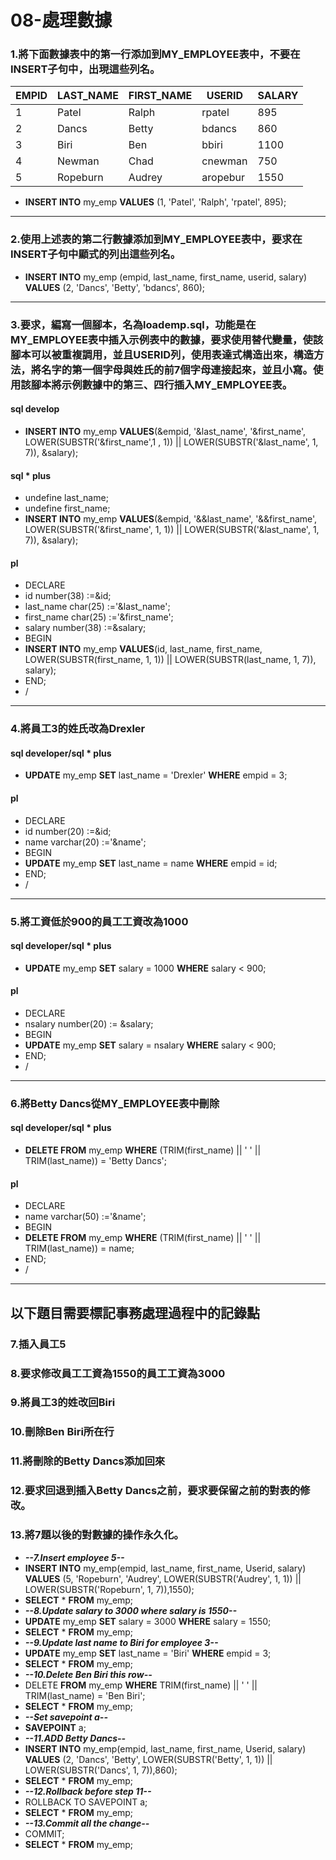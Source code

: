# 08-處理數據
### 1.將下面數據表中的第一行添加到MY_EMPLOYEE表中，不要在INSERT子句中，出現這些列名。
| EMPID | LAST_NAME | FIRST_NAME | USERID   | SALARY |
| ----- | --------- | ---------- | -------- | ------ |
| 1     | Patel	    | Ralph      | rpatel   | 895    |
| 2     | Dancs	    | Betty      | bdancs   | 860    |
| 3     | Biri      | Ben        | bbiri    | 1100   |
| 4     | Newman    | Chad       | cnewman  | 750    |
| 5     | Ropeburn  | Audrey     | aropebur | 1550   |
- **INSERT INTO** my_emp **VALUES** (1, 'Patel', 'Ralph', 'rpatel', 895);
---
### 2.使用上述表的第二行數據添加到MY_EMPLOYEE表中，要求在INSERT子句中顯式的列出這些列名。
- **INSERT INTO** my_emp (empid, last_name, first_name, userid, salary) **VALUES** (2, 'Dancs', 'Betty', 'bdancs', 860);
---
### 3.要求，編寫一個腳本，名為loademp.sql，功能是在MY_EMPLOYEE表中插入示例表中的數據，要求使用替代變量，使該腳本可以被重複調用，並且USERID列，使用表達式構造出來，構造方法，將名字的第一個字母與姓氏的前7個字母連接起來，並且小寫。使用該腳本將示例數據中的第三、四行插入MY_EMPLOYEE表。
#### sql develop
- **INSERT INTO** my_emp **VALUES**(&empid, '&last_name', '&first_name', LOWER(SUBSTR('&first_name',1 , 1)) || LOWER(SUBSTR('&last_name', 1, 7)), &salary);
#### sql * plus
- undefine last_name;
- undefine first_name;
- **INSERT INTO** my_emp **VALUES**(&empid, '&&last_name', '&&first_name', LOWER(SUBSTR('&first_name', 1, 1)) || LOWER(SUBSTR('&last_name', 1, 7)), &salary);
#### pl
- DECLARE
- id number(38) :=&id;
- last_name char(25) :='&last_name';
- first_name char(25) :='&first_name';
- salary number(38) :=&salary;
- BEGIN
- **INSERT INTO** my_emp **VALUES**(id, last_name, first_name, LOWER(SUBSTR(first_name, 1, 1)) || LOWER(SUBSTR(last_name, 1, 7)), salary);
- END;
- /
---
### 4.將員工3的姓氏改為Drexler
#### sql developer/sql * plus
- **UPDATE** my_emp **SET** last_name = 'Drexler' **WHERE** empid = 3;
#### pl
- DECLARE
- id number(20) :=&id;
- name varchar(20) :='&name';
- BEGIN
- **UPDATE** my_emp **SET** last_name = name **WHERE** empid = id;
- END;
- /
---
### 5.將工資低於900的員工工資改為1000
#### sql developer/sql * plus
- **UPDATE** my_emp **SET** salary = 1000 **WHERE** salary < 900;
#### pl
- DECLARE
- nsalary number(20) := &salary;
- BEGIN
- **UPDATE** my_emp **SET** salary = nsalary **WHERE** salary < 900;
- END;
- /
---
### 6.將Betty Dancs從MY_EMPLOYEE表中刪除
#### sql developer/sql * plus
- **DELETE FROM** my_emp **WHERE** (TRIM(first_name) || ' ' || TRIM(last_name)) = 'Betty Dancs';
#### pl
- DECLARE
- name varchar(50) :='&name';
- BEGIN
- **DELETE FROM** my_emp **WHERE** (TRIM(first_name) || ' ' || TRIM(last_name)) = name;
- END;
- /
---
## 以下題目需要標記事務處理過程中的記錄點
### 7.插入員工5
### 8.要求修改員工工資為1550的員工工資為3000
### 9.將員工3的姓改回Biri
### 10.刪除Ben Biri所在行
### 11.將刪除的Betty Dancs添加回來
### 12.要求回退到插入Betty Dancs之前，要求要保留之前的對表的修改。
### 13.將7題以後的對數據的操作永久化。
- ***--7.Insert employee 5--***
- **INSERT INTO** my_emp(empid, last_name, first_name, Userid, salary) **VALUES** (5, 'Ropeburn', 'Audrey', LOWER(SUBSTR('Audrey', 1, 1)) || LOWER(SUBSTR('Ropeburn', 1, 7)),1550);
- **SELECT** * **FROM** my_emp;
- ***--8.Update salary to 3000 where salary is 1550--***
- **UPDATE** my_emp **SET** salary = 3000 **WHERE** salary = 1550;
- **SELECT** * **FROM** my_emp;
- ***--9.Update last name to Biri for employee 3--***
- **UPDATE** my_emp **SET** last_name = 'Biri' **WHERE** empid = 3;
- **SELECT** * **FROM** my_emp;
- ***--10.Delete Ben Biri this row--***
- DELETE **FROM** my_emp **WHERE** TRIM(first_name) || ' ' || TRIM(last_name) = 'Ben Biri';
- **SELECT** * **FROM** my_emp;
- ***--Set savepoint a--***
- **SAVEPOINT** a;
- ***--11.ADD Betty Dancs--***
- **INSERT INTO** my_emp(empid, last_name, first_name, Userid, salary) **VALUES** (2, 'Dancs', 'Betty', LOWER(SUBSTR('Betty', 1, 1)) || LOWER(SUBSTR('Dancs', 1, 7)),860);
- **SELECT** * **FROM** my_emp;
- ***--12.Rollback before step 11--***
- ROLLBACK TO SAVEPOINT a;
- **SELECT** * **FROM** my_emp;
- ***--13.Commit all the change--***
- COMMIT;
- **SELECT** * **FROM** my_emp;
